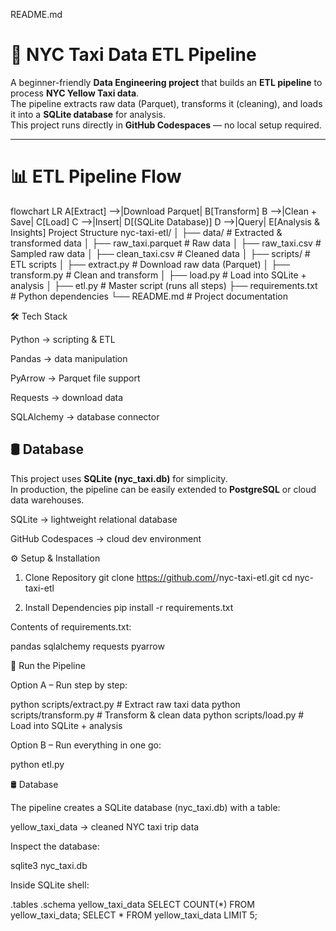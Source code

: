 README.md
# 🚖 NYC Taxi Data ETL Pipeline

A beginner-friendly **Data Engineering project** that builds an **ETL pipeline** to process **NYC Yellow Taxi data**.  
The pipeline extracts raw data (Parquet), transforms it (cleaning), and loads it into a **SQLite database** for analysis.  
This project runs directly in **GitHub Codespaces** — no local setup required.

---

# 📊 ETL Pipeline Flow


flowchart LR
    A[Extract] -->|Download Parquet| B[Transform]
    B -->|Clean + Save| C[Load]
    C -->|Insert| D[(SQLite Database)]
    D -->|Query| E[Analysis & Insights]
 Project Structure
nyc-taxi-etl/
│
├── data/                 # Extracted & transformed data
│   ├── raw_taxi.parquet  # Raw data
│   ├── raw_taxi.csv      # Sampled raw data
│   ├── clean_taxi.csv    # Cleaned data
│
├── scripts/              # ETL scripts
│   ├── extract.py        # Download raw data (Parquet)
│   ├── transform.py      # Clean and transform
│   ├── load.py           # Load into SQLite + analysis
│
├── etl.py                # Master script (runs all steps)
├── requirements.txt      # Python dependencies
└── README.md             # Project documentation

🛠️ Tech Stack

Python → scripting & ETL

Pandas → data manipulation

PyArrow → Parquet file support

Requests → download data

SQLAlchemy → database connector
## 🛢️ Database
This project uses **SQLite (nyc_taxi.db)** for simplicity.  
In production, the pipeline can be easily extended to **PostgreSQL** or cloud data warehouses.


SQLite → lightweight relational database

GitHub Codespaces → cloud dev environment

⚙️ Setup & Installation
1. Clone Repository
git clone https://github.com/<your-username>/nyc-taxi-etl.git
cd nyc-taxi-etl

2. Install Dependencies
pip install -r requirements.txt


Contents of requirements.txt:

pandas
sqlalchemy
requests
pyarrow

🚀 Run the Pipeline

Option A – Run step by step:

python scripts/extract.py    # Extract raw taxi data
python scripts/transform.py  # Transform & clean data
python scripts/load.py       # Load into SQLite + analysis


Option B – Run everything in one go:

python etl.py

🛢️ Database

The pipeline creates a SQLite database (nyc_taxi.db) with a table:

yellow_taxi_data → cleaned NYC taxi trip data

Inspect the database:

sqlite3 nyc_taxi.db


Inside SQLite shell:

.tables
.schema yellow_taxi_data
SELECT COUNT(*) FROM yellow_taxi_data;
SELECT * FROM yellow_taxi_data LIMIT 5;
